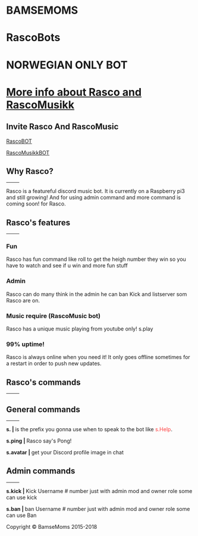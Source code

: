 <!DOCTYPE html>
<html>
  <head>
    <meta charset="utf-8">
  </head>
  <body>
 
<div class="Header">
 <div class="h1">
<h1> BAMSEMOMS </h1>
<h1> RascoBots </h1>
   <h1> NORWEGIAN ONLY BOT <h1>
     <p><a href="https://BamseMoms.Github.io"> More info about Rasco and RascoMusikk </a></p>
</div>
<h2>Invite Rasco And RascoMusic</h2>

<p><a href="https://discordapp.com/oauth2/authorize?client_id=389514877288448000&scope=bot&permissions=2146958591">RascoBOT</a></p>
<p><a href="https://discordapp.com/oauth2/authorize?client_id=394076045869056001&scope=bot&permissions=2146958591">RascoMusikkBOT</a></p>
  
<div class="container">
<h2>Why Rasco?</h2>
<hr width="7%">
<p> Rasco is a featureful discord music bot. It is currently on a Raspberry pi3 and still growing! And for using admin command and more command is coming soon! for Rasco. </p>


<h2> Rasco's features </h2>
<hr width="7%">
  <div class="row">
    <div class="col-sm-4">
      <h3>Fun</h3>
      <p>Rasco has fun command like roll to get the heigh number they win so you have to watch and see if u win and more fun stuff</p>
    </div>
    <div class="col-sm-4">
      <h3>Admin</h3>
      <p>Rasco can do many think in the admin he can ban Kick and listserver som Rasco are on.</p>
    </div>
    <div class="col-sm-4">
      <h3>Music require (RascoMusic bot)</h3>
      <p>Rasco has a unique music playing from youtube only! s.play</p>
    </div>
    <div class="col-sm-4">
      <h3>99% uptime!</h3>
      <p>Rasco is always online when you need it! It only goes offline sometimes for a restart in order to push new updates.</p>
    </div>
  </div>
</div>

<h2> Rasco's commands </h2>
<hr width="7%">

<h2> General commands </h2>
<hr width="7%">
<p><b> s. | </b>is the prefix you gonna use when to speak to the bot like <font color="#FF3F3F">s.Help</font>.</p>
<p><b>s.ping | </b>Rasco say's Pong! </p>
<p><b>s.avatar | </b>get your Discord profile image in chat </p>

<h2> Admin commands </h2>
<hr width="7%">
<p><b>s.kick | </b>Kick Username # number just with admin mod and owner role some can use kick </p>
<p><b>s.ban | </b>ban Username # number just with admin mod and owner role some can use Ban </p>

<footer>
  <div class="footer p">
       <p>Copyright &copy; BamseMoms 2015-2018</p>
     </div>
   </footer>

  </body>
</html>
